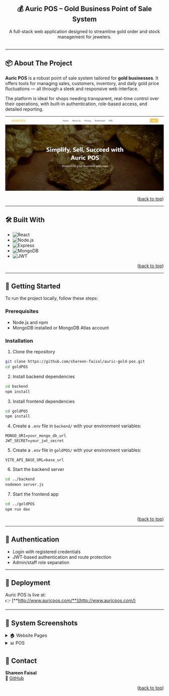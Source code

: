 <a id="readme-top"></a>

<div align="center">
  <h2 align="center">💰 Auric POS – Gold Business Point of Sale System</h2>

  <p align="center">
    A full-stack web application designed to streamline gold order and stock management for jewelers.
    <br />
    <br />
  </p>
</div>

---

## 📦 About The Project

**Auric POS** is a robust point of sale system tailored for **gold businesses**. It offers tools for managing sales, customers, inventory, and daily gold price fluctuations — all through a sleek and responsive web interface.

The platform is ideal for shops needing transparent, real-time control over their operations, with built-in authentication, role-based access, and detailed reporting.

[![Product Screenshot](screenshots/about.png)](https://github.com/shareen-faisal/auric-gold-pos)



<p align="right">(<a href="#readme-top">back to top</a>)</p>

---

## 🛠️ Built With

- ![React](https://img.shields.io/badge/React-20232a?style=for-the-badge&logo=react&logoColor=61dafb)
- ![Node.js](https://img.shields.io/badge/Node.js-43853d?style=for-the-badge&logo=node.js&logoColor=white)
- ![Express](https://img.shields.io/badge/Express.js-000000?style=for-the-badge&logo=express&logoColor=white)
- ![MongoDB](https://img.shields.io/badge/MongoDB-4ea94b?style=for-the-badge&logo=mongodb&logoColor=white)
- ![JWT](https://img.shields.io/badge/JWT-000000?style=for-the-badge&logo=jsonwebtokens&logoColor=white)

<p align="right">(<a href="#readme-top">back to top</a>)</p>

---

## 🧪 Getting Started

To run the project locally, follow these steps:

### Prerequisites

- Node.js and npm
- MongoDB installed or MongoDB Atlas account

### Installation

1. Clone the repository

```bash
git clone https://github.com/shareen-faisal/auric-gold-pos.git
cd goldPOS
```

2. Install backend dependencies

```bash
cd backend
npm install
```

3. Install frontend dependencies

```bash
cd goldPOS
npm install
```

4. Create a `.env` file in `backend/` with your environment variables:

```env
MONGO_URI=your_mongo_db_url
JWT_SECRET=your_jwt_secret
```

5. Create a `.env` file in `goldPOS/` with your environment variables:

```env
VITE_API_BASE_URL=base_url
```

6. Start the backend server

```bash
cd ../backend
nodemon server.js
```

7. Start the frontend app

```bash
cd ../goldPOS
npm run dev
```

<p align="right">(<a href="#readme-top">back to top</a>)</p>

---

## 🔐 Authentication

- Login with registered credentials
- JWT-based authentication and route protection
- Admin/staff role separation

---

## 📌 Deployment

Auric POS is live at:  
👉 [**http://www.auricpos.com/**](http://www.auricpos.com/)

---

## 📸 System Screenshots

<details>
<summary>🏠 Website Pages</summary>

### About Page
![About](screenshots/about.png)

### About Us Section
![About Us](screenshots/aboutus.png)

### FAQs
![FAQs](screenshots/faqs.png)

### Testimonials
![Testimonials](screenshots/testimonials.png)

### Pricing Page
![Pricing](screenshots/pricing.png)

</details>

<details>
<summary>📊 POS</summary>

### Login Page
![Login](screenshots/login.png)

### Admin Dashboard
![Dashboard](screenshots/dashboard.png)

### Customers View
![Customers](screenshots/customers.png)

### Retailers View
![Retailers](screenshots/retailers.png)

### Order Form
![Form](screenshots/Form.png)

</details>


## 📧 Contact

**Shareen Faisal**  
🔗 [GitHub](https://github.com/shareen-faisal)

<p align="right">(<a href="#readme-top">back to top</a>)</p>
